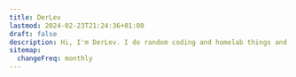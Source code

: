```yaml
---
title: DerLev
lastmod: 2024-02-23T21:24:36+01:00
draft: false
description: Hi, I'm DerLev. I do random coding and homelab things and post my findings and knowledge here
sitemap:
  changeFreq: monthly
---
```

